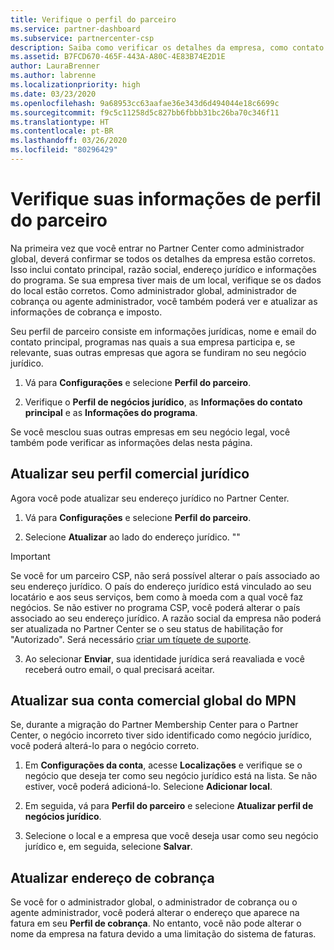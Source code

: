 ```yaml
---
title: Verifique o perfil do parceiro
ms.service: partner-dashboard
ms.subservice: partnercenter-csp
description: Saiba como verificar os detalhes da empresa, como contato principal, endereço e informações do programa. Você também pode atualizar seus endereços jurídico e para cobrança.
ms.assetid: B7FCD670-465F-443A-A80C-4E83B74E2D1E
author: LauraBrenner
ms.author: labrenne
ms.localizationpriority: high
ms.date: 03/23/2020
ms.openlocfilehash: 9a68953cc63aafae36e343d6d494044e18c6699c
ms.sourcegitcommit: f9c5c11258d5c827bb6fbbb31bc26ba70c346f11
ms.translationtype: HT
ms.contentlocale: pt-BR
ms.lasthandoff: 03/26/2020
ms.locfileid: "80296429"
---
```

# <a name="verify-your-partner-profile-information"></a>Verifique suas informações de perfil do parceiro

Na primeira vez que você entrar no Partner Center como administrador global, deverá confirmar se todos os detalhes da empresa estão corretos. Isso inclui contato principal, razão social, endereço jurídico e informações do programa. Se sua empresa tiver mais de um local, verifique se os dados do local estão corretos. Como administrador global, administrador de cobrança ou agente administrador, você também poderá ver e atualizar as informações de cobrança e imposto.

Seu perfil de parceiro consiste em informações jurídicas, nome e email do contato principal, programas nas quais a sua empresa participa e, se relevante, suas outras empresas que agora se fundiram no seu negócio jurídico.

1. Vá para **Configurações** e selecione **Perfil do parceiro**.

2. Verifique o **Perfil de negócios jurídico**, as **Informações do contato principal** e as **Informações do programa**.

Se você mesclou suas outras empresas em seu negócio legal, você também pode verificar as informações delas nesta página.

## <a name="update-your-legal-business-profile"></a>Atualizar seu perfil comercial jurídico

Agora você pode atualizar seu endereço jurídico no Partner Center.

1. Vá para **Configurações** e selecione **Perfil do parceiro**. 

2. Selecione **Atualizar** ao lado do endereço jurídico. ""

>[!Important]
>Se você for um parceiro CSP, não será possível alterar o país associado ao seu endereço jurídico. O país do endereço jurídico está vinculado ao seu locatário e aos seus serviços, bem como à moeda com a qual você faz negócios. Se não estiver no programa CSP, você poderá alterar o país associado ao seu endereço jurídico. A razão social da empresa não poderá ser atualizada no Partner Center se o seu status de habilitação for "Autorizado". Será necessário [criar um tíquete de suporte](https://nam06.safelinks.protection.outlook.com/?url=https%3A%2F%2Fpartner.microsoft.com%2Fdashboard%2Fsupport%2Fcsp%2Fservicerequests%2Fcreate%3Fstage%3D2%26topicid%3D21655de7-7dbb-4927-33a2-f60f45feadf3&data=02%7C01%7CLaura.Brenner%40microsoft.com%7C2998df3c6bed41f5585a08d7cf7fbc39%7C72f988bf86f141af91ab2d7cd011db47%7C1%7C0%7C637206019881666017&sdata=9CBn9KSe3hi2nApRNVP6mLE9UX2JBOM1denAKXCutcI%3D&reserved=0).

3. Ao selecionar **Enviar**, sua identidade jurídica será reavaliada e você receberá outro email, o qual precisará aceitar.

## <a name="update-your-mpn-global-business-account"></a>Atualizar sua conta comercial global do MPN

Se, durante a migração do Partner Membership Center para o Partner Center, o negócio incorreto tiver sido identificado como negócio jurídico, você poderá alterá-lo para o negócio correto.

1. Em **Configurações da conta**, acesse **Localizações** e verifique se o negócio que deseja ter como seu negócio jurídico está na lista. Se não estiver, você poderá adicioná-lo. Selecione **Adicionar local**.

2. Em seguida, vá para **Perfil do parceiro** e selecione **Atualizar perfil de negócios jurídico**.

3. Selecione o local e a empresa que você deseja usar como seu negócio jurídico e, em seguida, selecione **Salvar**.

## <a name="update-your-billing-address"></a>Atualizar endereço de cobrança

Se você for o administrador global, o administrador de cobrança ou o agente administrador, você poderá alterar o endereço que aparece na fatura em seu **Perfil de cobrança**. No entanto, você não pode alterar o nome da empresa na fatura devido a uma limitação do sistema de faturas.

 



